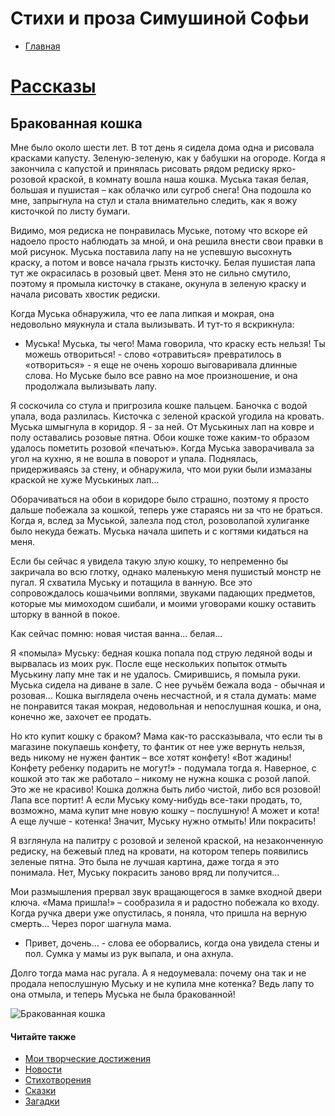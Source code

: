 # Стихи и проза Симушиной Софьи
- [Главная](https://simushinas.github.io/lit)
# [Рассказы](https://simushinas.github.io/lit/stories)
## Бракованная кошка
Мне было около шести лет. В тот день я сидела дома одна и рисовала красками капусту. Зеленую-зеленую, как у бабушки на огороде. Когда я закончила с капустой и принялась рисовать рядом редиску ярко-розовой краской, в комнату вошла наша кошка. Муська такая белая, большая и пушистая – как облачко или сугроб снега! Она подошла ко мне, запрыгнула на стул и стала внимательно следить, как я вожу кисточкой по листу бумаги.

Видимо, моя редиска не понравилась Муське, потому что вскоре ей надоело просто наблюдать за мной, и она решила внести свои правки в мой рисунок. Муська поставила лапу на не успевшую высохнуть краску, а потом и вовсе начала грызть кисточку. Белая пушистая лапа тут же окрасилась в розовый цвет. Меня это не сильно смутило, поэтому я промыла кисточку в стакане, окунула в зеленую краску и начала рисовать хвостик редиски.

Когда Муська обнаружила, что ее лапа липкая и мокрая, она недовольно мяукнула и стала вылизывать. И тут-то я вскрикнула:
- Муська! Муська, ты чего! Мама говорила, что краску есть нельзя! Ты можешь отвориться! - слово «отравиться» превратилось в «отвориться» - я еще не очень хорошо выговаривала длинные слова. Но Муське было все равно на мое произношение, и она продолжала вылизывать лапу.
 
Я соскочила со стула и пригрозила кошке пальцем. Баночка с водой упала, вода разлилась. Кисточка с зеленой краской угодила на кровать. Муська шмыгнула в коридор. Я - за ней. От Муськиных лап на ковре и полу оставались розовые пятна. Обои кошке тоже каким-то образом удалось пометить розовой «печатью». Когда Муська заворачивала за угол на кухню, я не вошла в поворот и упала. Поднялась, придерживаясь за стену, и обнаружила, что мои руки были измазаны краской не хуже Муськиных лап…

Оборачиваться на обои в коридоре было страшно, поэтому я просто дальше побежала за кошкой, теперь уже стараясь ни за что не браться. Когда я, вслед за Муськой, залезла под стол, розоволапой хулиганке было некуда бежать. Муська начала шипеть и с когтями кидаться на меня.

Если бы сейчас я увидела такую злую кошку, то непременно бы закричала во всю глотку, однако маленькую меня пушистый монстр не пугал. Я схватила Муську и потащила в ванную. Все это сопровождалось кошачьими воплями, звуками падающих предметов, которые мы мимоходом сшибали, и моими уговорами кошку оставить шторку в ванной в покое.

Как сейчас помню: новая чистая ванна… белая…

Я «помыла» Муську: бедная кошка попала под струю ледяной воды и вырвалась из моих рук. После еще нескольких попыток отмыть Муськину лапу мне так и не удалось.
Смирившись, я помыла руки. Муська сидела на диване в зале. С нее ручьём бежала вода - обычная и розовая… Кошка выглядела очень несчастной, и я стала думать: маме не понравится такая мокрая, недовольная и непослушная кошка, и она, конечно же, захочет ее продать.

Но кто купит кошку с браком? Мама как-то рассказывала, что если ты в магазине покупаешь конфету, то фантик от нее уже вернуть нельзя, ведь никому не нужен фантик – все хотят конфету! «Вот жадины! Конфету ребенку подарить не могут!» - подумала тогда я.  Наверное, с кошкой это так же работало – никому не нужна кошка с розой лапой. Это же не красиво! Кошка должна быть либо чистой, либо вся розовой! Лапа все портит! А если Муську кому-нибудь все-таки продать, то, возможно, мама купит мне новую кошку – послушную! А может и кота! А еще лучше - котенка! Значит, Муську нужно отмыть! Или покрасить!

Я взглянула на палитру с розовой и зеленой краской, на незаконченную редиску, на бежевый плед на кровати, на котором теперь появились зеленые пятна. Это была не лучшая картина, даже тогда я это понимала. Нет, Муську покрасить заново вряд ли получится…

Мои размышления прервал звук вращающегося в замке входной двери ключа. «Мама пришла!» – сообразила я и радостно побежала ко входу. Когда ручка двери уже опустилась, я поняла, что пришла на верную смерть…
Через порог шагнула мама.
- Привет, дочень… - слова ее оборвались, когда она увидела стены и пол. Сумка у мамы из рук выпала, и она ахнула.

Долго тогда мама нас ругала. А я недоумевала: почему она так и не продала непослушную Муську и не купила мне котенка? Ведь лапу то она отмыла, и теперь Муська не была бракованной!

![Бракованная кошка](https://simushinas.github.io/lit/photo1684505992.jpeg)

#### Читайте также
- [Мои творческие достижения](https://simushinas.github.io/lit/successes)
- [Новости](https://simushinas.github.io/lit/news)
- [Стихотворения](https://simushinas.github.io/lit/poems)
- [Сказки](https://simushinas.github.io/lit/tales)
- [Загадки](https://simushinas.github.io/lit/puzzles)
